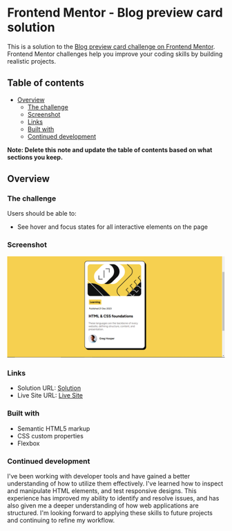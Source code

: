 # Frontend Mentor - Blog preview card solution

This is a solution to the [Blog preview card challenge on Frontend Mentor](https://www.frontendmentor.io/challenges/blog-preview-card-ckPaj01IcS). Frontend Mentor challenges help you improve your coding skills by building realistic projects.

## Table of contents

- [Overview](#overview)
  - [The challenge](#the-challenge)
  - [Screenshot](#screenshot)
  - [Links](#links)
  - [Built with](#built-with)
  - [Continued development](#continued-development)

**Note: Delete this note and update the table of contents based on what sections you keep.**

## Overview

### The challenge

Users should be able to:

- See hover and focus states for all interactive elements on the page

### Screenshot

![](</assets/images/Screenshot%20(78).png>)

### Links

- Solution URL: [Solution](https://www.frontendmentor.io/solutions/blog-preview-card-built-with-flexbox-ZhhgdycWRE)
- Live Site URL: [Live Site](https://featured-blog-excerpt.netlify.app/)

### Built with

- Semantic HTML5 markup
- CSS custom properties
- Flexbox

### Continued development

I've been working with developer tools and have gained a better understanding of how to utilize them effectively. I've learned how to inspect and manipulate HTML elements, and test responsive designs. This experience has improved my ability to identify and resolve issues, and has also given me a deeper understanding of how web applications are structured. I'm looking forward to applying these skills to future projects and continuing to refine my workflow.
